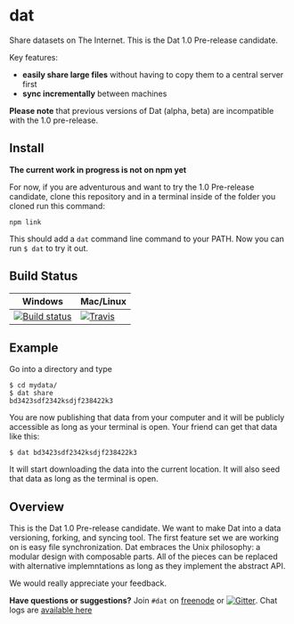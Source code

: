 # dat

Share datasets on The Internet. This is the Dat 1.0 Pre-release candidate.

Key features:

  * **easily share large files** without having to copy them to a central server first
  * **sync incrementally** between machines
  
**Please note** that previous versions of Dat (alpha, beta) are incompatible with the 1.0 pre-release.

## Install

**The current work in progress is not on npm yet**

For now, if you are adventurous and want to try the 1.0 Pre-release candidate, clone this repository and in a terminal inside of the folder you cloned run this command:

```
npm link
```

This should add a `dat` command line command to your PATH. Now you can run `$ dat` to try it out.

## Build Status

Windows        | Mac/Linux
-------------- | ------------
[![Build status](https://ci.appveyor.com/api/projects/status/s236036xnglo4v5l)](https://ci.appveyor.com/project/maxogden/dat) | [![Travis](http://img.shields.io/travis/maxogden/dat.svg?style=flat)](https://travis-ci.org/maxogden/dat)

## Example

Go into a directory and type

```
$ cd mydata/
$ dat share
bd3423sdf2342ksdjf238422k3
```

You are now publishing that data from your computer and it will be publicly accessible as long as your terminal is open. Your friend can get that data like this:

```
$ dat bd3423sdf2342ksdjf238422k3
```

It will start downloading the data into the current location. It will also seed that data as long as the terminal is open.

## Overview

This is the Dat 1.0 Pre-release candidate. We want to make Dat into a data versioning, forking, and syncing tool. The first feature set we are working on is easy file synchronization. Dat embraces the Unix philosophy: a modular design with composable parts. All of the pieces can be replaced with alternative implemntations as long as they implement the abstract API.

We would really appreciate your feedback.

**Have questions or suggestions?** Join `#dat` on [freenode](https://webchat.freenode.net) or [![Gitter](https://badges.gitter.im/Join%20Chat.svg)](https://gitter.im/datproject/discussions?utm_source=badge&utm_medium=badge&utm_campaign=pr-badge&utm_content=badge). Chat logs are [available here](https://botbot.me/freenode/dat/)
